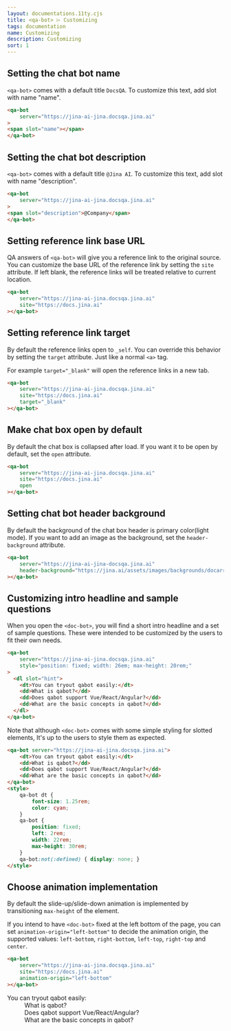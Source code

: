 ```yaml
---
layout: documentations.11ty.cjs
title: <qa-bot> ⌲ Customizing
tags: documentation
name: Customizing
description: Customizing
sort: 1
---
```

## Setting the chat bot name
`<qa-bot>` comes with a default title `DocsQA`. To customize this text, add slot with name "name".
```html
<qa-bot
    server="https://jina-ai-jina.docsqa.jina.ai"
>
<span slot="name"></span>
</qa-bot>
```
## Setting the chat bot description
`<qa-bot>` comes with a default title `@Jina AI`. To customize this text, add slot with name "description".
```html
<qa-bot
    server="https://jina-ai-jina.docsqa.jina.ai"
>
<span slot="description">@Company</span>
</qa-bot>
```
## Setting reference link base URL
QA answers of `<qa-bot>` will give you a reference link to the original source.
You can customize the base URL of the reference link by setting the `site` attribute. 
If left blank, the reference links will be treated relative to current location. 
```html
<qa-bot
    server="https://jina-ai-jina.docsqa.jina.ai"
    site="https://docs.jina.ai"
></qa-bot>
```

## Setting reference link target
By default the reference links open to `_self`. You can override this behavior by setting the `target` attribute. Just like a normal `<a>` tag.

For example `target="_blank"` will open the reference links in a new tab.
```html
<qa-bot
    server="https://jina-ai-jina.docsqa.jina.ai"
    site="https://docs.jina.ai"
    target="_blank"
></qa-bot>
```

## Make chat box open by default
By default the chat box is collapsed after load. If you want it to be open by default, set the `open` attribute.

```html
<qa-bot
    server="https://jina-ai-jina.docsqa.jina.ai"
    site="https://docs.jina.ai"
    open
></qa-bot>
```

## Setting chat bot header background
By default the background of the chat box header is primary color(light mode). If you want to add an image as the background, set the `header-background` attribute.
```html
<qa-bot
    server="https://jina-ai-jina-docsqa.jina.ai"
    header-background="https://jina.ai/assets/images/backgrounds/docarray.png"
></qa-bot>
```

## Customizing intro headline and sample questions
When you open the `<doc-bot>`, you will find a short intro headline and a set of sample questions.
These were intended to be customized by the users to fit their own needs.
```html
<qa-bot
    server="https://jina-ai-jina.docsqa.jina.ai"    
    style="position: fixed; width: 26em; max-height: 20rem;"
>
  <dl slot="hint">
    <dt>You can tryout qabot easily:</dt>
    <dd>What is qabot?</dd>
    <dd>Does qabot support Vue/React/Angular?</dd>
    <dd>What are the basic concepts in qabot?</dd>
  </dl>
</qa-bot>
```
Note that although `<doc-bot>` comes with some simple styling for slotted elements, It's up to the users to style them as expected.

```html
<qa-bot server="https://jina-ai-jina.docsqa.jina.ai">
    <dt>You can tryout qabot easily:</dt>
    <dd>What is qabot?</dd>
    <dd>Does qabot support Vue/React/Angular?</dd>
    <dd>What are the basic concepts in qabot?</dd>
</qa-bot>
<style>
    qa-bot dt {
        font-size: 1.25rem;
        color: cyan;
    }
    qa-bot {
        position: fixed; 
        left: 2rem; 
        width: 22rem; 
        max-height: 30rem;
    }
    qa-bot:not(:defined) { display: none; }
</style>
```
## Choose animation implementation
By default the slide-up/slide-down animation is implemented by transitioning `max-height` of the element.

If you intend to have `<doc-bot>` fixed at the left bottom of the page, you can set `animation-origin="left-bottom"` to decide the animation origin, the supported values: `left-bottom`, `right-bottom`, `left-top`, `right-top` and `center`.

```html
<qa-bot
    server="https://jina-ai-jina.docsqa.jina.ai"
    site="https://docs.jina.ai"
    animation-origin="left-bottom"
></qa-bot>
```

<qa-bot
    server="https://jina-ai-jina.docsqa.jina.ai"
    site="https://docs.jina.ai"
    open
    animation-origin="left-bottom"  
    header-background="https://jina.ai/assets/images/backgrounds/docarray.png">
  <dl slot="hint">
    <dt>You can tryout qabot easily:</dt>
    <dd>What is qabot?</dd>
    <dd>Does qabot support Vue/React/Angular?</dd>
    <dd>What are the basic concepts in qabot?</dd>
  </dl>
</qa-bot>

<style>
    qa-bot dt {
        font-size: 1.25rem;
        color: cyan;
    }
    qa-bot {
        position: fixed; 
        left: 2rem; 
        width: 22rem; 
        max-height: 30rem;
    }
    qa-bot:not(:defined) { display: none; }
</style>
